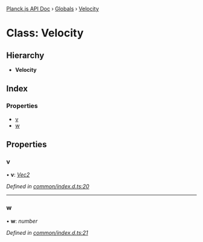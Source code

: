 [Planck.js API Doc](../README.md) › [Globals](../globals.md) › [Velocity](velocity.md)

# Class: Velocity

## Hierarchy

* **Velocity**

## Index

### Properties

* [v](velocity.md#v)
* [w](velocity.md#w)

## Properties

###  v

• **v**: *[Vec2](vec2.md)*

*Defined in [common/index.d.ts:20](https://github.com/shakiba/planck.js/blob/b7f66f1/lib/common/index.d.ts#L20)*

___

###  w

• **w**: *number*

*Defined in [common/index.d.ts:21](https://github.com/shakiba/planck.js/blob/b7f66f1/lib/common/index.d.ts#L21)*
